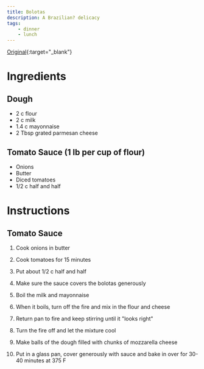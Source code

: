 ```yaml
---
title: Bolotas
description: A Brazilian? delicacy
tags:
    - dinner
    - lunch
---
```


[Original](images/bolotas.jpg){:target="_blank"}

# Ingredients

## Dough
* 2 c flour
* 2 c milk
* 1.4 c mayonnaise
* 2 Tbsp grated parmesan cheese

## Tomato Sauce (1 lb per cup of flour)
* Onions
* Butter
* Diced tomatoes
* 1/2 c half and half

# Instructions

## Tomato Sauce
1. Cook onions in butter
2. Cook tomatoes for 15 minutes
3. Put about 1/2 c half and half
4. Make sure the sauce covers the bolotas generously 

1. Boil the milk and mayonnaise
2. When it boils, turn off the fire and mix in the flour and cheese
3. Return pan to fire and keep stirring until it "looks right"
4. Turn the fire off and let the mixture cool
5. Make balls of the dough filled with chunks of mozzarella cheese
6. Put in a glass pan, cover generously with sauce and bake in over for 30-40 minutes at 375 F